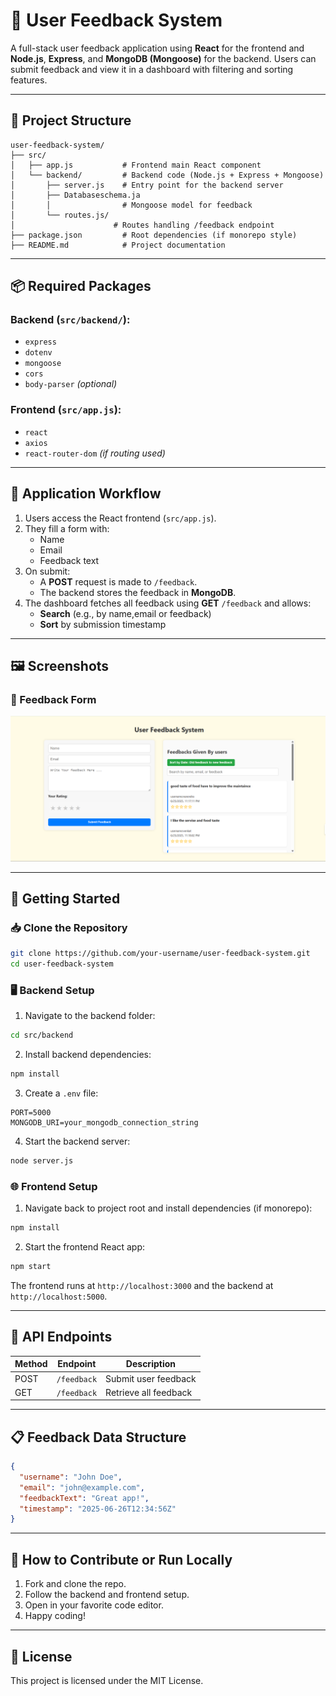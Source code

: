 
# 📝 User Feedback System

A full-stack user feedback application using **React** for the frontend and **Node.js**, **Express**, and **MongoDB (Mongoose)** for the backend. Users can submit feedback and view it in a dashboard with filtering and sorting features.

---

## 📁 Project Structure

```
user-feedback-system/
├── src/
│   ├── app.js           # Frontend main React component
│   └── backend/         # Backend code (Node.js + Express + Mongoose)
│       ├── server.js    # Entry point for the backend server
│       ├── Databaseschema.ja
│       │                # Mongoose model for feedback
│       └── routes.js/
│                      # Routes handling /feedback endpoint
├── package.json         # Root dependencies (if monorepo style)
├── README.md            # Project documentation
```

---

## 📦 Required Packages

### Backend (`src/backend/`):
- `express`
- `dotenv`
- `mongoose`
- `cors`
- `body-parser` *(optional)*

### Frontend (`src/app.js`):
- `react`
- `axios`
- `react-router-dom` *(if routing used)*

---

## 🔁 Application Workflow

1. Users access the React frontend (`src/app.js`).
2. They fill a form with:
   - Name
   - Email
   - Feedback text
3. On submit:
   - A **POST** request is made to `/feedback`.
   - The backend stores the feedback in **MongoDB**.
4. The dashboard fetches all feedback using **GET** `/feedback` and allows:
   - **Search** (e.g., by name,email or feedback)
   - **Sort** by submission timestamp

---

## 🖼️ Screenshots

### 🧾 Feedback Form
![Feedback Form](assets/form.png)


---

## 🚀 Getting Started

### 📥 Clone the Repository

```bash
git clone https://github.com/your-username/user-feedback-system.git
cd user-feedback-system
```

### 🖥️ Backend Setup

1. Navigate to the backend folder:

```bash
cd src/backend
```

2. Install backend dependencies:

```bash
npm install
```

3. Create a `.env` file:

```
PORT=5000
MONGODB_URI=your_mongodb_connection_string
```

4. Start the backend server:

```bash
node server.js
```

### 🌐 Frontend Setup

1. Navigate back to project root and install dependencies (if monorepo):

```bash
npm install
```

2. Start the frontend React app:

```bash
npm start
```

The frontend runs at `http://localhost:3000` and the backend at `http://localhost:5000`.

---

## 📡 API Endpoints

| Method | Endpoint     | Description               |
|--------|--------------|---------------------------|
| POST   | `/feedback`  | Submit user feedback      |
| GET    | `/feedback`  | Retrieve all feedback     |

---

## 📋 Feedback Data Structure

```json
{
  "username": "John Doe",
  "email": "john@example.com",
  "feedbackText": "Great app!",
  "timestamp": "2025-06-26T12:34:56Z"
}
```

---

## 🙋 How to Contribute or Run Locally

1. Fork and clone the repo.
2. Follow the backend and frontend setup.
3. Open in your favorite code editor.
4. Happy coding!

---

## 🧾 License

This project is licensed under the MIT License.
